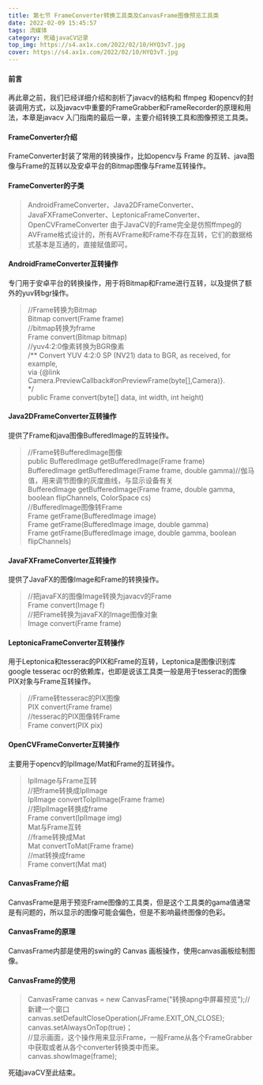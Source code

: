 ```yaml
---
title: 第七节 FrameConverter转换工具类及CanvasFrame图像预览工具类
date: 2022-02-09 15:45:57
tags: 流媒体
category: 死磕javaCV记录
top_img: https://s4.ax1x.com/2022/02/10/HYQ3vT.jpg
cover: https://s4.ax1x.com/2022/02/10/HYQ3vT.jpg
---
```

#### 前⾔
再此章之前，我们已经详细介绍和剖析了javacv的结构和 ffmpeg 和opencv的封装调⽤⽅式，以及javacv中重要的FrameGrabber和FrameRecorder的原理和⽤法，本章是javacv
⼊⻔指南的最后⼀章，主要介绍转换⼯具和图像预览⼯具类。
#### FrameConverter介绍
FrameConverter封装了常⽤的转换操作，⽐如opencv与 Frame 的互转、java图像与Frame的互转以及安卓平台的Bitmap图像与Frame互转操作。
#### FrameConverter的⼦类
> AndroidFrameConverter、Java2DFrameConverter、JavaFXFrameConverter、LeptonicaFrameConverter、OpenCVFrameConverter
由于JavaCV的Frame完全是仿照ffmpeg的AVFrame格式设计的，所有AVFrame和Frame不存在互转，它们的数据格式基本是互通的，直接赋值即可。
#### AndroidFrameConverter互转操作
专⻔⽤于安卓平台的转换操作，⽤于将Bitmap和Frame进⾏互转，以及提供了额外的yuv转bgr操作。
> //Frame转换为Bitmap  
Bitmap convert(Frame frame)  
//bitmap转换为frame  
Frame convert(Bitmap bitmap)  
//yuv4:2:0像素转换为BGR像素  
/** Convert YUV 4:2:0 SP (NV21) data to BGR, as received, for example,  
>via {@link Camera.PreviewCallback#onPreviewFrame(byte[],Camera)}.  
  */  
  public Frame convert(byte[] data, int width, int height)  
  #### Java2DFrameConverter互转操作
  提供了Frame和java图像BufferedImage的互转操作。
  > //Frame转BufferedImage图像  
  public BufferedImage getBufferedImage(Frame frame)  
  BufferedImage getBufferedImage(Frame frame, double gamma)//伽⻢值，⽤来调节图像的灰度曲线，与显示设备有关  
  BufferedImage getBufferedImage(Frame frame, double gamma, boolean flipChannels, ColorSpace cs)  
  //BufferedImage图像转Frame  
  Frame getFrame(BufferedImage image)  
  Frame getFrame(BufferedImage image, double gamma)  
  Frame getFrame(BufferedImage image, double gamma, boolean flipChannels)  
  #### JavaFXFrameConverter互转操作
  提供了JavaFX的图像Image和Frame的转换操作。
  > //把javaFX的图像Image转换为javacv的Frame  
  Frame convert(Image f)  
  //把Frame转换为javaFX的Image图像对象  
  Image convert(Frame frame)  
  #### LeptonicaFrameConverter互转操作
  ⽤于Leptonica和tesserac的PIX和Frame的互转，Leptonica是图像识别库google tesserac ocr的依赖库，也即是说该⼯具类⼀般是⽤于tesserac的图像PIX对象与Frame互转操作。  
  > //Frame转tesserac的PIX图像  
  PIX convert(Frame frame)  
  //tesserac的PIX图像转Frame  
  Frame convert(PIX pix)  
  #### OpenCVFrameConverter互转操作
  主要⽤于opencv的IplImage/Mat和Frame的互转操作。  
  > IplImage与Frame互转  
  //把frame转换成IplImage  
  IplImage convertToIplImage(Frame frame)  
  //把IplImage转换成frame  
  Frame convert(IplImage img)  
  Mat与Frame互转  
  //frame转换成Mat  
  Mat convertToMat(Frame frame)  
  //mat转换成frame  
  Frame convert(Mat mat)  
  #### CanvasFrame介绍
  CanvasFrame是⽤于预览Frame图像的⼯具类，但是这个⼯具类的gama值通常是有问题的，所以显示的图像可能会偏⾊，但是不影响最终图像的⾊彩。  
  #### CanvasFrame的原理
  CanvasFrame内部是使⽤的swing的 Canvas 画板操作，使⽤canvas画板绘制图像。  
  #### CanvasFrame的使⽤
  > CanvasFrame canvas = new CanvasFrame("转换apng中屏幕预览");// 新建⼀个窗⼝  
  canvas.setDefaultCloseOperation(JFrame.EXIT_ON_CLOSE);  
  canvas.setAlwaysOnTop(true)；  
  //显示画⾯，这个操作⽤来显示Frame，⼀般Frame从各个FrameGrabber中获取或者从各个converter转换类中⽽来。  
  canvas.showImage(frame);  
  > 
  死磕javaCV⾄此结束。